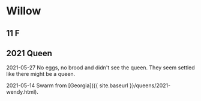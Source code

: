 # Willow
## 11 F
## 2021 Queen

2021-05-27 No eggs, no brood and didn't see the queen.  They seem settled like there might be a queen. 

2021-05-14 Swarm from [Georgia]({{ site.baseurl }}/queens/2021-wendy.html).
